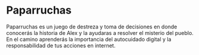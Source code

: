 # Paparruchas
Paparruchas es un juego de destreza y toma de decisiones en donde conocerás la historia de Alex y la ayudaras a resolver el misterio del pueblo. En el camino aprenderás la importancia del autocuidado digital y la responsabilidad de tus acciones en internet.
